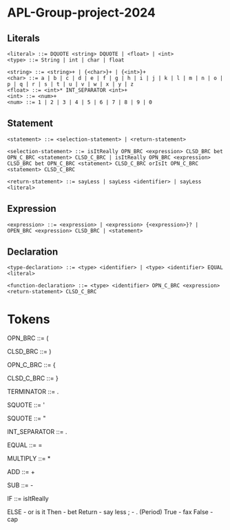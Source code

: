 # APL-Group-project-2024

## Literals

    <literal> ::= DQUOTE <string> DQUOTE | <float> | <int>
    <type> ::= String | int | char | float
    
    <string> ::= <string>+ | {<char>}+ | {<int>}+ 
    <char> ::= a | b | c | d | e | f | g | h | i | j | k | l | m | n | o | p | q | r | s | t | u | v | w | x | y | z
    <float> ::= <int>* INT_SEPARATOR <int>+
    <int> ::= <num>+
    <num> ::= 1 | 2 | 3 | 4 | 5 | 6 | 7 | 8 | 9 | 0

## Statement

    <statement> ::= <selection-statement> | <return-statement>
    
    <selection-statement> ::= isItReally OPN_BRC <expression> CLSD_BRC bet OPN_C_BRC <statement> CLSD_C_BRC | isItReally OPN_BRC <expression> CLSD_BRC bet OPN_C_BRC <statement> CLSD_C_BRC orIsIt OPN_C_BRC <statement> CLSD_C_BRC
    
    <return-statement> ::= sayLess | sayLess <identifier> | sayLess <literal>

## Expression

    <expression> ::= <expression> | <expression> {<expression>}? | OPEN_BRC <expression> CLSD_BRC | <statement>
    
## Declaration
    
    <type-declaration> ::= <type> <identifier> | <type> <identifier> EQUAL <literal>
    
    <function-declaration> ::= <type> <identifier> OPN_C_BRC <expression> <return-statement> CLSD_C_BRC

# Tokens

OPN_BRC ::= (

CLSD_BRC ::= )

OPN_C_BRC ::= {

CLSD_C_BRC ::= }

TERMINATOR ::= .

SQUOTE ::= '

SQUOTE ::= "

INT_SEPARATOR ::= .

EQUAL ::= =

MULTIPLY ::= *

ADD ::= +

SUB ::= -

IF ::= isItReally

ELSE - or is it
Then - bet
Return - say less
; - . (Period)
True - fax
False - cap
